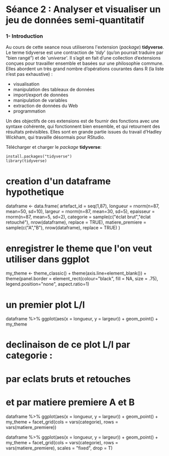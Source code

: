 # Séance 2 : Analyser et visualiser un jeu de données semi-quantitatif

### 1- Introduction

Au cours de cette seance nous utiliserons l'extension (*package*) **tidyverse**.
Le terme tidyverse est une contraction de '*tidy*' (qu’on pourrait traduire par “bien rangé”) et de '*universe*'.
Il s’agit en fait d’une collection d’extensions conçues pour travailler ensemble et basées sur une philosophie commune.
Elles abordent un très grand nombre d’opérations courantes dans R (la liste n’est pas exhaustive) :
- visualisation
- manipulation des tableaux de données
- import/export de données
- manipulation de variables
- extraction de données du Web
- programmation

Un des objectifs de ces extensions est de fournir des fonctions avec une syntaxe cohérente, qui fonctionnent bien ensemble, et qui retournent des résultats prévisibles. Elles sont en grande partie issues du travail d’Hadley Wickham, qui travaille désormais pour RStudio.

Télécharger et charger le *package* **tidyverse**:
```{r}
install.packages("tidyverse")
library(tidyverse)
```


# creation d'un dataframe hypothetique 
dataframe <- data.frame(
  artefact_id = seq(1,87),
  longueur = rnorm(n=87, mean=50, sd=10),
  largeur = rnorm(n=87, mean=30, sd=5),
  epaisseur = rnorm(n=87, mean=5, sd=2),
  categorie = sample(c("éclat brut","éclat retouché"), 
                     nrow(dataframe), replace = TRUE),
  matiere_premiere = sample(c("A","B"), 
                            nrow(dataframe), replace = TRUE)
  )

# enregistrer le theme que l'on veut utiliser dans ggplot
my_theme <- theme_classic() + 
  theme(axis.line=element_blank()) +
  theme(panel.border = element_rect(colour="black", fill = NA, size = .75),
        legend.position="none", aspect.ratio=1)

# un premier plot L/l
dataframe %>% 
  ggplot(aes(x = longueur, y = largeur)) +
  geom_point() +
  my_theme
  
# declinaison de ce plot L/l par categorie :
# par eclats bruts et retouches
# et par matiere premiere A et B
dataframe %>% 
  ggplot(aes(x = longueur, y = largeur)) +
  geom_point() +
  my_theme +
  facet_grid(cols = vars(categorie), 
             rows = vars(matiere_premiere))

dataframe %>% 
  ggplot(aes(x = longueur, y = largeur)) +
  geom_point() +
  my_theme +
  facet_grid(cols = vars(categorie), 
             rows = vars(matiere_premiere), 
             scales = "fixed", drop = T)
